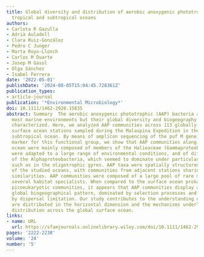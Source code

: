 ```yaml
---
title: Global diversity and distribution of aerobic anoxygenic phototrophs in the
  tropical and subtropical oceans
authors:
- Carlota R Gazulla
- Adrià Auladell
- Clara Ruiz‐González
- Pedro C Junger
- Marta Royo‐Llonch
- Carlos M Duarte
- Josep M Gasol
- Olga Sánchez
- Isabel Ferrera
date: '2022-05-01'
publishDate: '2024-08-05T15:04:45.728361Z'
publication_types:
- article-journal
publication: '*Environmental Microbiology*'
doi: 10.1111/1462-2920.15835
abstract: Summary  The aerobic anoxygenic phototrophic (AAP) bacteria are common in
  most marine environments but their global diversity and biogeography remain poorly
  characterized. Here, we analyzed AAP communities across 113 globally‐distributed
  surface ocean stations sampled during the Malaspina Expedition in the tropical and
  subtropical ocean. By means of amplicon sequencing of the puf M gene, a genetic
  marker for this functional group, we show that AAP communities along the surface
  ocean were mainly composed of members of the Halieaceae (Gammaproteobacteria), which
  were adapted to a large range of environmental conditions, and of different clades
  of the Alphaproteobacteria, which seemed to dominate under particular circumstances,
  such as in the oligotrophic gyres. AAP taxa were spatially structured within each
  of the studied oceans, with communities from adjacent stations sharing more taxonomic
  similarities. AAP communities were composed of a large pool of rare members and
  several habitat specialists. When compared to the surface ocean prokaryotic and
  picoeukaryotic communities, it appears that AAP communities display an idiosyncratic
  global biogeographical pattern, dominated by selection processes and less influenced
  by dispersal limitation. Our study contributes to the understanding of how AAP communities
  are distributed in the horizontal dimension and the mechanisms underlying their
  distribution across the global surface ocean.
links:
- name: URL
  url: https://sfamjournals.onlinelibrary.wiley.com/doi/10.1111/1462-2920.15835
pages: '2222-2238'
volume: '24'
number: '5'
---
```


